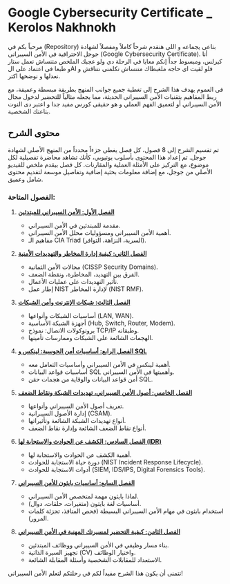 # Google Cybersecurity Certificate _ Kerolos Nakhnokh

مرحباً بكم في (Repository) بتاعى يجماعه و اللى هنقدم شرحاً كاملاً ومفصلاً لشهادة جوجل الاحترافية في الأمن السيبراني (Google Cybersecurity Certificate). أنا كيرلس، ومبسوط جداً إنكم معايا في الرحلة دي ولو عجبك الملخص متنساش تعمل ستار و طبعا فى اعتماد على الAI فلو لقيت اى حاجه ملغبطاك متنساش تكلمنى نتناقش و نعدلها و نوضحها اكتر. 

فى العموم يهدف هذا الشرح إلى تغطية جميع جوانب المنهج بطريقة مبسطة وعميقة، مع ربط المفاهيم بتقنيات الأمن السيبراني الحديثة، مما يجعله مثالياً للتحضير لدخول مجال الأمن السيبراني أو لتعميق الفهم العملي و هو حقيقى كورس مفيد جدا و اعتبر دى النوت بتاعتك الشخصية.

## محتوى الشرح

تم تقسيم الشرح إلى 8 فصول، كل فصل يغطي جزءاً محدداً من المنهج الأصلي لشهادة جوجل. تم إعداد هذا المحتوى بأسلوب يوتيوبي، كأنك تشاهد محاضرة تفصيلية لكل موضوع، مع التركيز على الأمثلة العملية والمقارنات. كل فصل بيقدم ملخص للفيديو الأصلي من جوجل، مع إضافة معلومات بحثية إضافية وتفاصيل موسعة لتقديم محتوى شامل وعميق.

### الفصول المتاحة:

1.  **[الفصل الأول: الأمن السيبراني للمبتدئين](Video1_Summary.md)**
    -   مقدمة للمبتدئين في الأمن السيبراني.
    -   أهمية الأمن السيبراني ومسؤوليات محلل الأمن السيبراني.
    -   مفاهيم الـ CIA Triad (السرية، النزاهة، التوافر).

2.  **[الفصل الثاني: كيفية إدارة المخاطر والتهديدات الأمنية](Video2_Summary.md)**
    -   مجالات الأمن الثمانية (CISSP Security Domains).
    -   الفرق بين التهديد، المخاطرة، ونقطة الضعف.
    -   تأثير التهديدات على عمليات الأعمال.
    -   إطار عمل NIST لإدارة المخاطر (NIST RMF).

3.  **[الفصل الثالث: شبكات الإنترنت وأمن الشبكات](Video3_Summary.md)**
    -   أساسيات الشبكات وأنواعها (LAN, WAN).
    -   أجهزة الشبكة الأساسية (Hub, Switch, Router, Modem).
    -   بروتوكولات الاتصال: نموذج TCP/IP وطبقاته.
    -   الهجمات الشائعة على الشبكات وممارسات تأمينها.

4.  **[الفصل الرابع: أساسيات أمن الحوسبة: لينكس و SQL](Video4_Summary.md)**
    -   أهمية لينكس في الأمن السيبراني وأساسيات التعامل معه.
    -   أساسيات قواعد البيانات SQL وأهميتها في الأمن السيبراني.
    -   أمن قواعد البيانات والوقاية من هجمات حقن SQL.

5.  **[الفصل الخامس: أصول الأمن السيبراني، تهديدات الشبكة ونقاط الضعف](Video5_Summary.md)**
    -   تعريف أصول الأمن السيبراني وأنواعها.
    -   إدارة الأصول السيبرانية (CSAM).
    -   أنواع تهديدات الشبكة الشائعة وتأثيراتها.
    -   أنواع نقاط الضعف الشائعة وإدارة نقاط الضعف.

6.  **[الفصل السادس: الكشف عن الحوادث والاستجابة لها (IDR)](Video6_Summary.md)**
    -   أهمية الكشف عن الحوادث والاستجابة لها.
    -   دورة حياة الاستجابة للحوادث (NIST Incident Response Lifecycle).
    -   أدوات الاستجابة للحوادث (SIEM, IDS/IPS, Digital Forensics Tools).

7.  **[الفصل السابع: أساسيات بايثون للأمن السيبراني](Video7_Summary.md)**
    -   لماذا بايثون مهمة لمتخصص الأمن السيبراني.
    -   أساسيات لغة بايثون (متغيرات، حلقات، دوال).
    -   استخدام بايثون في مهام الأمن السيبراني البسيطة (فحص المنافذ، تجزئة كلمات المرور).

8.  **[الفصل الثامن: كيفية التحضير لمسيرتك المهنية في الأمن السيبراني](Video8_Summary.md)**
    -   بناء مسار وظيفي في الأمن السيبراني ووظائف المبتدئين.
    -   تجهيز السيرة الذاتية (CV) واختيار الوظائف.
    -   الاستعداد للمقابلات الشخصية وأسئلة المقابلة الشائعة.

نتمنى أن يكون هذا الشرح مفيداً لكم في رحلتكم لتعلم الأمن السيبراني!


